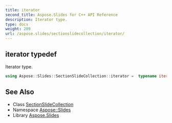 ```yaml
---
title: iterator
second_title: Aspose.Slides for C++ API Reference
description: Iterator type.
type: docs
weight: 209
url: /aspose.slides/sectionslidecollection/iterator/
---
```

## iterator typedef


Iterator type.

```cpp
using Aspose::Slides::SectionSlideCollection::iterator =  typename iterator_holder_type::iterator
```

## See Also

* Class [SectionSlideCollection](../)
* Namespace [Aspose::Slides](../../)
* Library [Aspose.Slides](../../../)